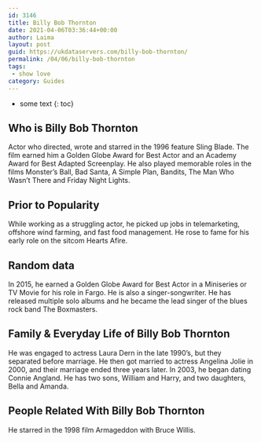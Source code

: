 ```yaml
---
id: 3146
title: Billy Bob Thornton
date: 2021-04-06T03:36:44+00:00
author: Laima
layout: post
guid: https://ukdataservers.com/billy-bob-thornton/
permalink: /04/06/billy-bob-thornton
tags:
 - show love
category: Guides
---
```


* some text
{: toc}


## Who is Billy Bob Thornton
                  
                  
                  
Actor who directed, wrote and starred in the 1996 feature Sling Blade. The film earned him a Golden Globe Award for Best Actor and an Academy Award for Best Adapted Screenplay. He also played memorable roles in the films Monster&#8217;s Ball, Bad Santa, A Simple Plan, Bandits, The Man Who Wasn&#8217;t There and Friday Night Lights.
                  
              
            
              
            
                
                
                
## Prior to Popularity
                  
                  
                  
While working as a struggling actor, he picked up jobs in telemarketing, offshore wind farming, and fast food management. He rose to fame for his early role on the sitcom Hearts Afire.
                  
              
            
              
            
                
                
                
## Random data
                  
                  
                  
In 2015, he earned a Golden Globe Award for Best Actor in a Miniseries or TV Movie for his role in Fargo. He is also a singer-songwriter. He has released multiple solo albums and he became the lead singer of the blues rock band The Boxmasters.
                  
              
            
              
            
                
                
                
## Family & Everyday Life of Billy Bob Thornton
                  
                  
                  
He was engaged to actress Laura Dern in the late 1990&#8217;s, but they separated before marriage. He then got married to actress Angelina Jolie in 2000, and their marriage ended three years later. In 2003, he began dating Connie Angland. He has two sons, William and Harry, and two daughters, Bella and Amanda.
                  
              
            
              
            
                
                
                
## People Related With Billy Bob Thornton
                  
                  
                  
He starred in the 1998 film Armageddon with Bruce Willis.
                  
              
            
              
            
                
              
            
              
              
            
            
              
            
          
          
          